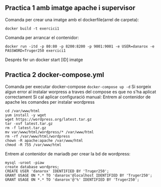 ## Practica 1 amb imatge apache i supervisor
Comanda per crear una imatge amb el dockerfile(arrel de carpeta):
````
docker build -t exercici1
````
Comanda per arrancar el contenidor:
````
docker run -itd -p 80:80 -p 8200:8200 -p 9001:9001 -e USER=danarox -e PASSWORD=Truger250 exercici1
````
Després fer un docker start [ID] imatge
        
## Practica 2 docker-compose.yml
        
Comanda per executar docker-compose
````docker-compose up -d````
Si sorgeix algun error al instalar worpress a traves del compose es que no s'ha aplicat correctament
Si cal aplicar configuració manual: Entrem al contenidor de apache les comandes per instalar wordpress    
````
cd /var/www/html
yum install -y wget
wget https://wordpress.org/latest.tar.gz 
tar -xvf latest.tar.gz 
rm -f latest.tar.gz 
mv var/www/html/wordpress/* /var/www/html
rm -rf /var/www/html/wordpress 
chown -R apache:apache /var/www/html 
chmod -R 755 /var/www/html
````
Entrem al contenidor de mariadb per crear la bd de wordpress:
````
mysql -uroot -piaw
create database wordpres;
CREATE USER 'danarox' IDENTIFIED BY 'Truger250';
GRANT USAGE ON *.* TO 'danarox'@localhost IDENTIFIED BY 'Truger250';
GRANT USAGE ON *.* TO 'danarox'@'%' IDENTIFIED BY 'Truger250';
